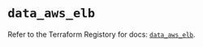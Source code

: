 # `data_aws_elb`

Refer to the Terraform Registory for docs: [`data_aws_elb`](https://www.terraform.io/docs/providers/aws/d/elb).
